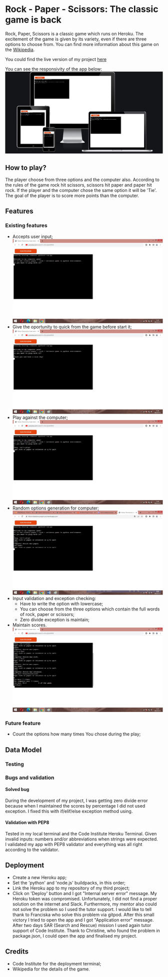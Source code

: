 # Rock - Paper - Scissors: The classic game is back

Rock, Paper, Scissors is a classic game which runs on Heroku. The excitement of the game is given by its variety, even if there are three options to choose from. You can find more information about this game on the [Wikipedia](https://en.wikipedia.org/wiki/Rock_paper_scissors).

You could find the live version of my project [here](https://third-milestone-project-prs.herokuapp.com/)

You can see the responsivity of the app below:
![My Image](asset/images/am-i-responsive.jpg)

## How to play?
The player choose from three options and the computer also.
According to the rules of the game rock hit scissors, scissors hit paper and paper hit rock.
If the player and the computer chose the same option it will be 'Tie'.
The goal of the player is to score more points than the computer.

## Features
### Existing features
- Accepts user input;
![My Image](asset/images/app-intro-screen.jpg)
- Give the oportunity to quick from the game before start it;
![My Image](asset/images/if-chose-quit-at-the-start.jpg)
- Play against the computer;
![My Image](asset/images/if-chose-yes.jpg)
- Random options generation for computer;
![My Image](asset/images/computer-random-choice.jpg)
- Input validation and exception checking:
    - Have to write the option with lowercase;
    - You can choose from the three options which contain the full words of rock, paper or scissors;
    - Zero divide exception is maintain;
- Maintain scores.
![My Image](asset/images/end-of-the-game.jpg)

### Future feature
- Count the options how many times You chose during the play;

## Data Model


### Testing


### Bugs and validation
#### Solved bug
During the development of my project, I was getting zero divide error because when I maintained the scores by percentage I did not used exception. I fixed this with if/elif/else exception method using.

#### Validation with PEP8
Tested in my local terminal and the Code Institute Heroku Terminal.
Given invalid inputs: numbers and/or abbreviations when strings were expected.  
I validated my app with PEP8 validator and everything was all right according to the validator. 

## Deployment
- Create a new Heroku app;
- Set the 'python' and 'node.js' buildpacks, in this order;
- Link the Heroku app to my repository of my third project;
- Click on 'Deploy' button and I got "Internal server error" message. My Heroku token was compromised. Unfortunately, I did not find a proper solution on the internet and Slack. Furthermore, my mentor also could not solve the problem so I used the tutor support. I would like to tell thank to Franciska who solve this problem via gitpod. After this small victory I tried to open the app and I got "Application error" message. After two days SAR (Search and Rescue) mission I used again tutor support of Code Institute. Thank to Christine, who found the problem in package.json, I could open the app and finalised my project. 

## Credits
- Code Institute for the deployment terminal;
- Wikipedia for the details of the game.
